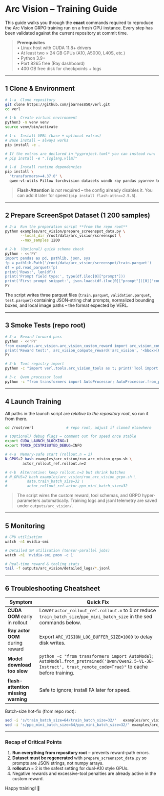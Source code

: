 # Arc Vision – Training Guide

This guide walks you through the **exact** commands required to reproduce the Arc Vision GRPO training run on a fresh GPU instance.  Every step has been validated against the current repository at commit time.

> **Prerequisites**  
> • Linux host with CUDA 11.8+ drivers  
> • At least two × 24 GB GPUs (A10, A5000, L40S, etc.)  
> • Python 3.9+  
> • Port 8265 free (Ray dashboard)  
> • 400 GB free disk for checkpoints + logs

---

## 1   Clone & Environment

```bash
# 1-a  Clone repository
git clone https://github.com/jbarnes850/verl.git
cd verl

# 1-b  Create virtual environment
python3 -m venv venv
source venv/bin/activate

# 1-c  Install VERL (base + optional extras)
# Base install – always works
pip install -e .

# If the extras are declared in *pyproject.toml* you can instead run:
# pip install -e ".[sglang,vllm]"

# 1-d  Install runtime dependencies
pip install \
  "transformers>=4.37.0" \
  qwen-vl-utils Pillow torchvision datasets wandb ray pandas pyarrow tqdm
```

> **Flash-Attention** is *not* required – the config already disables it.  You can add it later for speed (`pip install flash-attn==2.5.8`).

---

## 2   Prepare ScreenSpot Dataset (1 200 samples)

```bash
# 2-a  Run the preparation script **from the repo root**
python examples/arc_vision/prepare_screenspot_data.py \
       --local_dir /root/data/arc_vision/screenspot \
       --max_samples 1200

# 2-b  (Optional) quick schema check
python - <<'PY'
import pandas as pd, pathlib, json, sys
fp = pathlib.Path('/root/data/arc_vision/screenspot/train.parquet')
df = pd.read_parquet(fp)
print('Rows:', len(df))
print('Prompt field type:', type(df.iloc[0]["prompt"]))
print('First prompt snippet:', json.loads(df.iloc[0]["prompt"])[0]["content"][:120], '...')
PY
```

The script writes three parquet files (`train.parquet`, `validation.parquet`, `test.parquet`) containing JSON-string chat prompts, normalized bounding boxes, and local image paths – the format expected by VERL.

---

## 3   Smoke Tests (repo root)

```bash
# 3-a  Reward forward pass
python - <<'PY'
from examples.arc_vision.arc_vision_custom_reward import arc_vision_compute_reward
print('Reward test:', arc_vision_compute_reward('arc_vision', '<bbox>[0.1,0.1,0.2,0.2]</bbox>', [0.1,0.1,0.2,0.2])['reward'])
PY

# 3-b  Tool registry import
python -c "import verl.tools.arc_vision_tools as t; print('Tool import ✅')"

# 3-c  Qwen processor load
python -c "from transformers import AutoProcessor; AutoProcessor.from_pretrained('Qwen/Qwen2.5-VL-3B-Instruct', trust_remote_code=True); print('Qwen processor ✅')"
```

---

## 4   Launch Training

All paths in the launch script are *relative to the repository root*, so run it from there.

```bash
cd /root/verl               # repo root, adjust if cloned elsewhere

# (Optional) debug flags – comment out for speed once stable
export CUDA_LAUNCH_BLOCKING=1
export TORCH_DISTRIBUTED_DEBUG=INFO

# 4-a  Memory-safe start (rollout.n = 2)
N_GPUS=2 bash examples/arc_vision/run_arc_vision_grpo.sh \
        actor_rollout_ref.rollout.n=2

# 4-b  Alternative: keep rollout.n=3 but shrink batches
# N_GPUS=2 bash examples/arc_vision/run_arc_vision_grpo.sh \
#         data.train_batch_size=32 \
#         actor_rollout_ref.actor.ppo_mini_batch_size=32
```

> The script wires the custom reward, tool schemas, and GRPO hyper-parameters automatically.  Training logs and jsonl telemetry are saved under `outputs/arc_vision/`.

---

## 5   Monitoring

```bash
# GPU utilisation
watch -n1 nvidia-smi

# Detailed SM utilisation (tensor-parallel jobs)
watch -n1 'nvidia-smi pmon -c 1'

# Real-time reward & tooling stats
tail -f outputs/arc_vision/detailed_logs/*.jsonl
```

---

## 6   Troubleshooting Cheatsheet

| Symptom | Quick Fix |
|---------|-----------|
| **CUDA OOM** early in rollout | Lower `actor_rollout_ref.rollout.n` to **1** or reduce `train_batch_size`/`ppo_mini_batch_size` in the sed commands below. |
| **Ray actor OOM** during reward | Export `ARC_VISION_LOG_BUFFER_SIZE=1000` to delay disk writes. |
| **Model download too slow** | `python -c "from transformers import AutoModel; AutoModel.from_pretrained('Qwen/Qwen2.5-VL-3B-Instruct', trust_remote_code=True)"` to cache before training. |
| **flash-attention missing warning** | Safe to ignore; install FA later for speed. |

Batch-size hot-fix (from repo root):

```bash
sed -i 's/train_batch_size=64/train_batch_size=32/'   examples/arc_vision/run_arc_vision_grpo.sh
sed -i 's/ppo_mini_batch_size=64/ppo_mini_batch_size=32/' examples/arc_vision/run_arc_vision_grpo.sh
```

---

### Recap of Critical Points

1. **Run everything from repository root** – prevents reward-path errors.  
2. **Dataset must be regenerated** with `prepare_screenspot_data.py` so prompts are JSON strings, not numpy arrays.  
3. **rollout.n** = 2 is the safest setting for dual-A10 style GPUs.  
4. Negative rewards and excessive-tool penalties are already active in the custom reward.  

Happy training!  🚀
